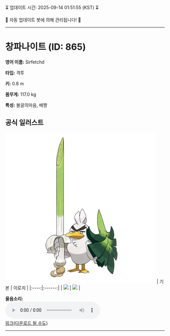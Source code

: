 
⏳ 업데이트 시간: 2025-09-14 01:51:55 (KST) ⏳

🤖 자동 업데이트 봇에 의해 관리됩니다! 🤖

---

# 창파나이트 (ID: 865)
**영어 이름:** Sirfetchd

**타입:** 격투

**키:** 0.8 m

**몸무게:** 117.0 kg

**특성:** 불굴의마음, 배짱

## 공식 일러스트
![](https://raw.githubusercontent.com/PokeAPI/sprites/master/sprites/pokemon/other/official-artwork/865.png)
| 기본 | 이로치 |
|:----:|:------:|
| <img src="http://play.pokemonshowdown.com/sprites/ani/sirfetchd.gif" width="200"> | <img src="http://play.pokemonshowdown.com/sprites/ani-shiny/sirfetchd.gif" width="200"> |

**울음소리:**<br><audio controls src="https://raw.githubusercontent.com/PokeAPI/cries/main/cries/pokemon/latest/865.ogg"></audio><br> [링크(다운로드 될 수도)](https://raw.githubusercontent.com/PokeAPI/cries/main/cries/pokemon/latest/865.ogg)


---
